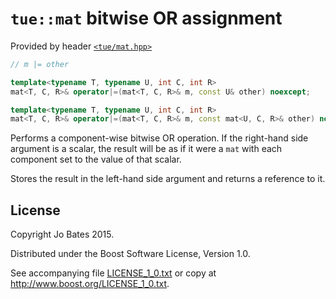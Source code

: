 `tue::mat` bitwise OR assignment
================================
Provided by header [`<tue/mat.hpp>`](../../headers/mat.md)

```c++
// m |= other

template<typename T, typename U, int C, int R>
mat<T, C, R>& operator|=(mat<T, C, R>& m, const U& other) noexcept;

template<typename T, typename U, int C, int R>
mat<T, C, R>& operator|=(mat<T, C, R>& m, const mat<U, C, R>& other) noexcept;
```

Performs a component-wise bitwise OR operation. If the right-hand side argument
is a scalar, the result will be as if it were a `mat` with each component set to
the value of that scalar.

Stores the result in the left-hand side argument and returns a reference to it.

License
-------
Copyright Jo Bates 2015.

Distributed under the Boost Software License, Version 1.0.

See accompanying file [LICENSE_1_0.txt](../../../LICENSE_1_0.txt) or copy at
http://www.boost.org/LICENSE_1_0.txt.
